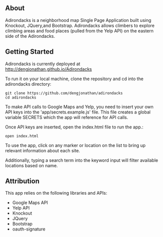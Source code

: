 ## About

Adirondacks is a neighborhood map Single Page Application built using Knockout,
JQuery,and Bootstrap.  Adirondacks allows climbers to explore climbing areas
and food places (pulled from the Yelp API) on the eastern side of the Adirondacks.

## Getting Started

Adirondacks is currently deployed at http://dengjonathan.github.io/Adirondacks

To run it on your local machine, clone the repository and cd into the adirondacks directory:

```
git clone https://github.com/dengjonathan/adirondacks
cd adirondacks
```
To make API calls to Google Maps and Yelp, you need to insert your own API keys into the
'app/secrets.example.js' file.  This file creates a global variable SECRETS which the
app will reference for API calls.

Once API keys are inserted, open the index.html file to run the app.:

```
open index.html
```

To use the app, click on any marker or location on the list to bring up relevant information about each site.

Additionally, typing a search term into the keyword input will filter available locations
based on name.

## Attribution
This app relies on the following libraries and APIs:
* Google Maps API
* Yelp API
* Knockout
* JQuery
* Bootstrap
* oauth-signature
